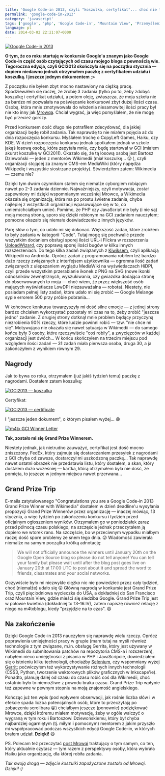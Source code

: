```yaml
---
title: 'Google Code-in 2013, czyli "koszulka, certyfikat"... choć nie tylko'
permalink: 'google-code-in-2013'
category: 'javascript'
tags: ['google', 'php', 'Google Code-in', 'Mountain View', 'Przemyślenia', 'nagrody', 'Mrowqa', 'zadania', 'Google Code-in 2013', 'Bartosz "MatmaRex" Dziewoński', 'Grand Prize Trip', 'Grand Prize Winner', 'Wikimedia', 'Gerrit', 'MediaWiki', 'HiDPI']
language: pl
date: 2014-03-02 22:21:07+0000
---
```


[![Google Code-in 2013](/static/images/blog/2014-03-02-pl-google-code-in-2013-GCI-2013-b-2.png)](/static/images/blog/2014-03-02-pl-google-code-in-2013-GCI-2013-b-2.png)

**O tym, że co roku startuję w konkursie Google'a znanym jako Google Code-in część osób czytających od czasu mojego bloga z pewnością wie. Tegoroczna edycja, czyli GCI2013 skończyła się na początku stycznia — dopiero niedawno jednak otrzymałem paczkę z certyfikatem udziału i koszulką. I jeszcze jednym dokumentem ;\>**

Z początku nie byłem zbyt mocno nastawiony na ciężką pracę. Spodziewałem się raczej, że zrobię 3 zadania (tylko po to, żeby zdobyć koszulkę i certyfikat udziału), a potem oleję, zwłaszcza, że moja szkoła nie za bardzo mi pozwalała na poświęcanie konkursowi zbyt dużej ilości czasu. Osobą, która mnie zmotywowała do włożenia niesamowitej ilości pracy był nie kto inny jak [Mrowqa](http://mrowqa.pl/). Chciał wygrać, ja więc pomyślałem, że nie mogę być przecież gorszy.

Przed konkursem dość długo nie potrafiłem zdecydować, dla jakiej organizacji będę robił zadania. Tak naprawdę to nie miałem pojęcia aż do dnia rozpoczęcia konkursu. Myślałem trochę o CopyLeft Games, Haiku, czy KDE. W dzień rozpoczęcia konkursu jednak spotkałem jednak w szkole jakąś losową osobę, która zapytała mnie, czy będę startował w GCI (miałem akurat koszulkę w GCI2011). Okazało się, że tą losową osobą jest Bartosz Dziewoński — jeden z mentorów Wikimedii (miał koszulkę... 😜 ), czyli organizacji stojącej za znanym CMS-em MediaWiki (który napędza Wikipedię i wszystkie siostrzane projekty). Stwierdziłem zatem: Wikimedia — czemu nie?

Dzięki tym dwóm czynnikom stałem się niemalże cyborgiem robiącym nawet po 2-3 zadania dziennie. Najważniejszy, czyli motywacja, został zapewniony mi dzięki wspomnianym wcześniej Mrowce, a Wikimedia okazała się organizacją, która ma po prostu świetne zadania, chyba najlepiej z wszystkich organizacji wpasowujące się w to, co umiem/chciałbym umieć. Pomimo, że PHP czy JavaScript nie były (i nie są) moją mocną stroną, sporo się dzięki robionym na GCI zadaniom nauczyłem; pomocne okazało się niemałe doświadczenie z innych języków.

Parę słów o tym, co udało mi się dokonać. Większość zadań, które zrobiłem to były zadania w kategorii "Code". Tutaj mogę się pochwalić przede wszystkim dodaniem obsługi sporej ilości URL-i Flickra w rozszerzeniu [UploadWizard](https://www.mediawiki.org/wiki/Extension:UploadWizard), czy poprawą sporej ilości bugów w kilku innych rozszerzeniach. Do tego kilka zadań związanych z [Kiwiksem](http://www.kiwix.org/), czyli aplikacją Wikipedii na Androida. Oprócz zadań z programowania robiłem też bardzo dużo rzeczy związanych z interfejsem użytkownika — ogromna ilość zadań związanych z ulepszaniem wyglądu MediaWiki na wyświetlaczach HiDPI, czyli przede wszystkim przerabianie ikonek z PNG na SVG (nowe ikonki odnośników zewnętrznych, wyszukiwania, czy gwiazdka dodająca stronę do obserwowanych to moja — choć wiem, że przez większość osób mających wyświetlacze LowDPI niezauważalna — robota). Niestety, nie posiadam pełnej listy zadań, które udało mi się zrobić — Google Melange sypie errorem 500 przy próbie pobrania...

W końcówce konkursu towarzyszyły mi dość silne emocje — z jednej strony bardzo chciałem wykorzystać pozostały mi czas na to, żeby zrobić "jeszcze jedno" zadanie. Z drugiej strony dotknął mnie problem będący przyczyną niezrobienia 90% rzeczy, które ludzie powinni robić — tzw. "nie chce mi się". Motywująca nie okazała się nawet sytuacja w Wikimedii — do samego końca były 3 osoby, które rzeczywiście "coś robiły", a zwycięzców w każdej organizacji jest dwóch... W końcu skończyłem na trzecim miejscu pod względem ilości zadań — 31 zadań miała pierwsza osoba, druga 30, a ja zakończyłem z wynikiem równym 29.

## Nagrody

Jak to bywa co roku, otrzymałem (już jakiś tydzień temu) paczkę z nagrodami. Dostałem zatem koszulkę:

[![GCI2013 — koszulka](/static/images/blog/2014-03-02-pl-google-code-in-2013-gci2013_tshirt1.jpg)](/static/images/blog/2014-03-02-pl-google-code-in-2013-gci2013_tshirt1.jpg)

Certyfikat:

[![GCI2013 — certificate](/static/images/blog/2014-03-02-pl-google-code-in-2013-gci-cert.jpg)](/static/images/blog/2014-03-02-pl-google-code-in-2013-gci-cert.jpg)

I "jeszcze jeden dokument", o którym pisałem wyżej... 😄

[![m4tx GCI Winner Letter](/static/images/blog/2014-03-02-pl-google-code-in-2013-m4tx-gci-winner-letter.jpg)](/static/images/blog/2014-03-02-pl-google-code-in-2013-m4tx-gci-winner-letter.jpg)

**Tak, zostało mi się Grand Prize Winnerem.**

Niestety jednak, jak nietrudno zauważyć, certyfikat jest dość mocno zniszczony. FedEx, który zajmuje się dostarczaniem przesyłek z nagrodami z GCI chyba od zawsze, dostarczył mi uszkodzoną paczkę... Tak naprawdę nawet ostatni obrazek nie przedstawia listu, który dostałem, a skan, który dostałem dużo wcześniej — kartka, którą otrzymałem była nie dość, że pomięta, to jeszcze w jednym miejscu nawet przerwana...

## Grand Prize Trip

E-maila zatytułowanego "Congratulations you are a Google Code-in 2013 Grand Prize Winner with Wikimedia" dostałem w dzień deadline'u wysyłania propozycji Grand Prize Winnerów przez organizację — inaczej mówiąc, 13 stycznia, a więc tydzień po zakończeniu konkursu i tydzień przed oficjalnym ogłoszeniem wyników. Otrzymałem go w poniedziałek zaraz przed północą czasu polskiego; na szczęście jednak przeczytałem ją dopiero we wtorek rano. Na szczęście, bo w przeciwnym wypadku miałbym raczej dość spore problemy ze snem tego dnia. 😜 Wiadomość zawierała niemalże na samym początku krótką adnotację:

> We will not officially announce the winners until January 20th on the Google Open Source blog so please do not tell anyone! You can tell your family but please wait until after the blog post goes live on January 20th at 17:00 UTC to post about it and spread the word to friends, classmates and your social networks.

Oczywiście było mi niezwykle ciężko nic nie powiedzieć przez cały tydzień, choć (niemalże) udało się 😜 Główną nagrodą w konkursie jest Grand Prize Trip, czyli pięciodniowa wycieczka do USA, a dokładniej do San Francisco oraz Mountain View, gdzie mieści się siedziba Google. Grand Prize Trip jest w połowie kwietnia (dokładniej to 13-16.IV), zatem napiszę również relację z niego na m4txblogu, kiedy "przyjdzie na to czas". 😄

## Na zakończenie

Dzięki Google Code-in 2013 nauczyłem się naprawdę wielu rzeczy. Oprócz poprawienia umiejętności pracy w grupie (mam tutaj na myśli również technologie z tym związane, m.in. obsługę Gerrita, który jest używany w Wikimedii do submitowania patchów na repozytoria CMS-a i rozszerzeń), nabyłem nieco umiejętności z pisania w PHP i JavaScripcie, dowiedziałem się o istnieniu kilku technologii, chociażby [Selenium](https://github.com/wikimedia/mediawiki-selenium), czy wspomniany wyżej [Gerrit](https://www.mediawiki.org/wiki/Gerrit); poćwiczyłem też wykorzystywanie różnych innych technologii (CSS3, Python, tworzenie wektorowych plików graficznych w Inkscape'ie). Ponadto, planuję dalej od czasu do czasu robić coś dla Wikimedii, choć ostatnio było to niemożliwe z powodu braku czasu. Grand Prize Trip wpłynie też zapewne w pewnym stopniu na moją znajomość angielskiego.

Kończąc już ten wpis (pod wpływem obserwacji, jak rośnie liczba słów i w efekcie spada liczba potencjalnych osób, które to przeczytają po zobaczeniu scrollbara 😜) chciałbym jeszcze (ponownie) podziękować Mrowce, dzięki któremu miałem motywację, żeby w ogóle walczyć o wygraną w tym roku i Bartoszowi Dziewońskiemu, który był chyba najbardziej ogarniętym (tj. miłym i pomocnym) mentorem z jakim przyszło mi współpracować podczas wszystkich edycji Google Code-in, w których brałem udział. **Dzięki!** 😄

PS. Polecam też przeczytać [post Mrowqi](http://mrowqa.pl/wpisy/konkurs-googlea-dla-mlodych/) traktujący o tym samym, co ten, który aktualnie czytasz — tym razem z perspektywy osoby, która wybrała Haiku jako organizację, dla której robiła zadania.

_Tak swoją drogą — zdjęcie koszulki zapożyczone zostało od Mrowqi. Dzięki! :)_
